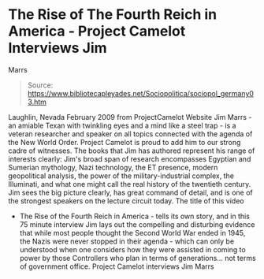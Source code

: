 # The Rise of The Fourth Reich in America - Project Camelot Interviews Jim 
Marrs

> Source: https://www.bibliotecapleyades.net/Sociopolitica/sociopol_germany03.htm

Laughlin, Nevada
February 2009
from
ProjectCamelot Website
Jim Marrs - an amiable Texan with twinkling eyes and a mind like a steel
trap - is a veteran researcher and speaker on all topics connected with the
agenda of the
New World Order.
Project Camelot is proud to add him to our
strong cadre of witnesses.
The books that Jim has authored represent his range of interests clearly:
Jim's broad
span of research encompasses Egyptian and Sumerian mythology, Nazi
technology, the ET presence, modern geopolitical analysis, the power of the
military-industrial complex, the Illuminati, and what one might call the
real history of the twentieth century.
Jim sees the big picture clearly, has great command of detail, and is one of
the strongest speakers on the lecture circuit today.
The title of this video
- The Rise of the Fourth Reich in America - tells its own story, and in this
75 minute interview Jim lays out the compelling and disturbing evidence that
while most people thought the Second World War ended in 1945, the Nazis were
never stopped in their agenda - which can only be understood when one
considers how they were assisted in coming to power by those Controllers who
plan in terms of generations... not terms of government office.
Project Camelot interviews Jim Marrs
